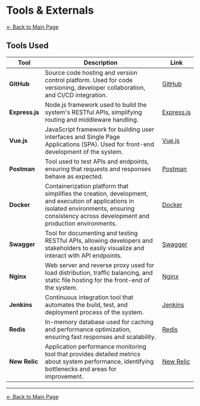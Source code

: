 
# Tools & Externals

[← Back to Main Page](../index.md)

## Tools Used

| Tool                 | Description                                                                                                                                                                                       | Link                                         |
| -------------------- | ------------------------------------------------------------------------------------------------------------------------------------------------------------------------------------------------- | -------------------------------------------- |
| **GitHub**     | Source code hosting and version control platform. Used for code versioning, developer collaboration, and CI/CD integration.                                                                       | [GitHub](https://github.com/)                   |
| **Express.js** | Node.js framework used to build the system's RESTful APIs, simplifying routing and middleware handling.                                                                                           | [Express.js](https://expressjs.com/)            |
| **Vue.js**     | JavaScript framework for building user interfaces and Single Page Applications (SPA). Used for front-end development of the system.                                                               | [Vue.js](https://vuejs.org/)                    |
| **Postman**    | Tool used to test APIs and endpoints, ensuring that requests and responses behave as expected.                                                                                                    | [Postman](https://www.postman.com/)             |
| **Docker**     | Containerization platform that simplifies the creation, development, and execution of applications in isolated environments, ensuring consistency across development and production environments. | [Docker](https://www.docker.com/)               |
| **Swagger**    | Tool for documenting and testing RESTful APIs, allowing developers and stakeholders to easily visualize and interact with API endpoints.                                                          | [Swagger](https://swagger.io/)                  |
| **Nginx**      | Web server and reverse proxy used for load distribution, traffic balancing, and static file hosting for the front-end of the system.                                                              | [Nginx](https://www.nginx.com/)                 |
| **Jenkins**    | Continuous integration tool that automates the build, test, and deployment process of the system.                                                                                                 | [Jenkins](https://www.jenkins.io/)              |
| **Redis**      | In-memory database used for caching and performance optimization, ensuring fast responses and scalability.                                                                                        | [Redis](https://redis.io/)                      |
| **New Relic**  | Application performance monitoring tool that provides detailed metrics about system performance, identifying bottlenecks and areas for improvement.                                               | [New Relic](https://newrelic.com/)              |

---

[← Back to Main Page](../index.md)

